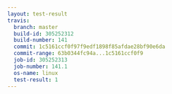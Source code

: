 ```yaml
---
layout: test-result
travis:
  branch: master
  build-id: 305252312
  build-number: 141
  commit: 1c5161ccf0f97f9edf1898f85afdae28bf90e6da
  commit-range: 63b0344fc94a...1c5161ccf0f9
  job-id: 305252313
  job-number: 141.1
  os-name: linux
  test-result: 1
---
```

